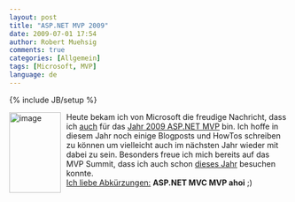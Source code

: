 ```yaml
---
layout: post
title: "ASP.NET MVP 2009"
date: 2009-07-01 17:54
author: Robert Muehsig
comments: true
categories: [Allgemein]
tags: [Microsoft, MVP]
language: de
---
```

{% include JB/setup %}
<p><a href="{{BASE_PATH}}/assets/wp-images-de/image770.png"><img style="border-right: 0px; border-top: 0px; margin: 0px 10px 0px 0px; border-left: 0px; border-bottom: 0px" height="146" alt="image" src="{{BASE_PATH}}/assets/wp-images-de/image-thumb748.png" width="93" align="left" border="0"></a>Heute bekam ich von Microsoft die freudige Nachricht, dass ich <a href="{{BASE_PATH}}/2008/07/02/aspnetasp-mvp-award/">auch</a> für das <a href="https://mvp.support.microsoft.com/profile/Robert Muehsig">Jahr 2009 ASP.NET MVP</a> bin. Ich hoffe in diesem Jahr noch einige Blogposts und HowTos schreiben zu können um vielleicht auch im nächsten Jahr wieder mit dabei zu sein. Besonders freue ich mich bereits auf das MVP Summit, dass ich auch schon <a href="{{BASE_PATH}}/2009/03/09/rckblick-mvp-global-summit-2009/">dieses Jahr</a> besuchen konnte. <br><u>Ich liebe Abkürzungen:</u> <strong>ASP.NET MVC MVP ahoi</strong> ;)</p>
